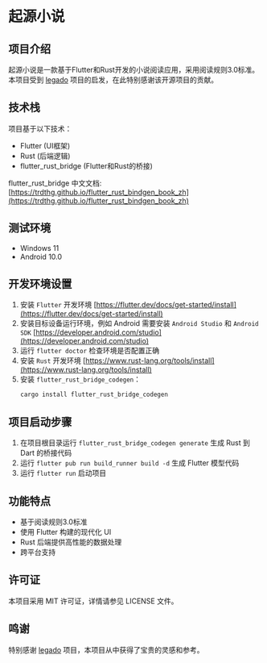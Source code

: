 # 起源小说

## 项目介绍

起源小说是一款基于Flutter和Rust开发的小说阅读应用，采用阅读规则3.0标准。本项目受到 [legado](https://github.com/gedoor/legado) 项目的启发，在此特别感谢该开源项目的贡献。

## 技术栈

项目基于以下技术：
- Flutter (UI框架)
- Rust (后端逻辑)
- flutter_rust_bridge (Flutter和Rust的桥接)

flutter_rust_bridge 中文文档: [https://trdthg.github.io/flutter_rust_bindgen_book_zh](https://trdthg.github.io/flutter_rust_bindgen_book_zh)

## 测试环境

- Windows 11
- Android 10.0

## 开发环境设置

1. 安装 `Flutter` 开发环境 [https://flutter.dev/docs/get-started/install](https://flutter.dev/docs/get-started/install)
2. 安装目标设备运行环境，例如 Android 需要安装 `Android Studio` 和 `Android SDK` [https://developer.android.com/studio](https://developer.android.com/studio)
3. 运行 `flutter doctor` 检查环境是否配置正确
4. 安装 `Rust` 开发环境 [https://www.rust-lang.org/tools/install](https://www.rust-lang.org/tools/install)
5. 安装 `flutter_rust_bridge_codegen`：
   ```bash
   cargo install flutter_rust_bridge_codegen
   ```

## 项目启动步骤

1. 在项目根目录运行 `flutter_rust_bridge_codegen generate` 生成 Rust 到 Dart 的桥接代码
2. 运行 `flutter pub run build_runner build -d` 生成 Flutter 模型代码
3. 运行 `flutter run` 启动项目

## 功能特点

- 基于阅读规则3.0标准
- 使用 Flutter 构建的现代化 UI
- Rust 后端提供高性能的数据处理
- 跨平台支持

## 许可证

本项目采用 MIT 许可证，详情请参见 LICENSE 文件。

## 鸣谢

特别感谢 [legado](https://github.com/gedoor/legado) 项目，本项目从中获得了宝贵的灵感和参考。